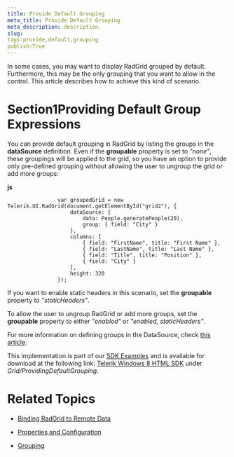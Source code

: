 ```yaml
---
title: Provide Default Grouping
meta_title: Provide Default Grouping
meta_description: description.
slug: 
tags:provide,default,grouping
publish:True
---
```



In some cases, you may want to display RadGrid grouped by default. Furthermore, this may be the only grouping that you want to allow in the control. This article
				describes how to achieve this kind of scenario.
			

# Section1Providing Default Group Expressions

You can provide default grouping in RadGrid by listing the groups in the __dataSource__ definition. Even if the
					__groupable__ property is set to *"none"*, these groupings will be applied to the grid, so you have an option to provide only pre-defined
					grouping without allowing the user to ungroup the grid or add more groups:
				


 __js__
    


					var groupedGrid = new Telerik.UI.RadGrid(document.getElementById("grid2"), {
						dataSource: {
							data: People.generatePeople(20),
							group: { field: "City" }
						},
						columns: [
	                        { field: "FirstName", title: "First Name" },
	                        { field: "LastName", title: "Last Name" },
							{ field: "Title", title: "Position" },
							{ field: "City" }
						],
						height: 320
					});



If you want to enable static headers in this scenario, set the __groupable__ property to *"staticHeaders"*.
				

To allow the user to ungroup RadGrid or add more groups, set the __groupable__ property to either *"enabled"*
					or *"enabled, staticHeaders"*.
				

For more information on defining groups in the DataSource, check [this article](f5db7e1e-a78f-4f08-9ecc-ba6abe96d770).
				

This implementation is part of our
          [SDK Examples](78ad1869-5dec-42ff-b17a-cc19d395089e) and is available for download at the following link:
          [Telerik Windows 8 HTML SDK](https://github.com/telerik/win8-html-sdk/tree/master) under *Grid/ProvidingDefaultGrouping*.
        

# Related Topics

 * [Binding RadGrid to Remote Data]({{slug:binding-radgrid-to-remote-data}})

 * [Properties and Configuration]({{slug:properties-and-configuration}})

 * [Grouping]({{slug:grouping}})
